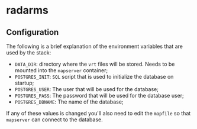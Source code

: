 # radarms

## Configuration

The following is a brief explanation of the environment variables
that are used by the stack:

* `DATA_DIR`: directory where the `vrt` files will be stored. Needs to be mounted
into the `mapserver` container;
* `POSTGRES_INIT`: `SQL` script that is used to initialize the database on startup;
* `POSTGRES_USER`: The user that will be used for the database;
* `POSTGRES_PASS`: The password that will be used for the database user;
* `POSTGRES_DBNAME`: The name of the database;

If any of these values is changed you'll also need to edit the `mapfile` so
that `mapserver` can connect to the database.
